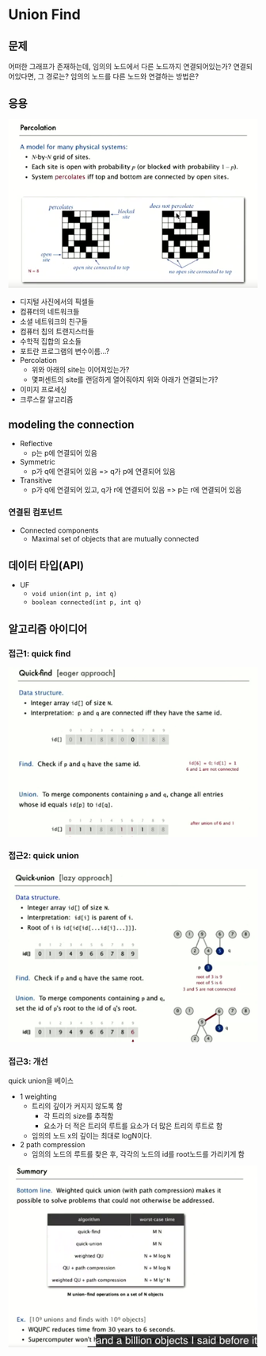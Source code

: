 # Union Find

## 문제

어떠한 그래프가 존재하는데, 임의의 노드에서 다른 노드까지 연결되어있는가? 연결되어있다면, 그 경로는? 임의의 노드를 다른 노드와 연결하는 방법은?

## 응용

![](./images/1_union_find_application1.png)

- 디지털 사진에서의 픽셀들
- 컴퓨터의 네트워크들
- 소셜 네트워크의 친구들
- 컴퓨터 칩의 트랜지스터들
- 수학적 집합의 요소들
- 포트란 프로그램의 변수이름...?
- Percolation
  - 위와 아래의 site는 이어져있는가?
  - 몇퍼센트의 site를 랜덤하게 열어줘야지 위와 아래가 연결되는가?
- 이미지 프로세싱
- 크루스칼 알고리즘

## modeling the connection

- Reflective
  - p는 p에 연결되어 있음
- Symmetric
  - p가 q에 연결되어 있음 => q가 p에 연결되어 있음
- Transitive
  - p가 q에 연결되어 있고, q가 r에 연결되어 있음 => p는 r에 연결되어 있음

### 연결된 컴포넌트

- Connected components
  - Maximal set of objects that are mutually connected

## 데이터 타입(API)

- UF
  - `void union(int p, int q)`
  - `boolean connected(int p, int q)`

## 알고리즘 아이디어

### 접근1: quick find

![](./images/union_find.png)

### 접근2: quick union

![](./images/union_find_quick_union.png)

### 접근3: 개선

quick union을 베이스

- 1 weighting
  - 트리의 깊이가 커지지 않도록 함
    - 각 트리의 size를 추적함
    - 요소가 더 적은 트리의 루트를 요소가 더 많은 트리의 루트로 함
  - 임의의 노드 x의 깊이는 최대로 logN이다.
- 2 path compression
  - 임의의 노드의 루트를 찾은 후, 각각의 노드의 id를 root노드를 가리키게 함

![](./images/union_find_complexity.png)
